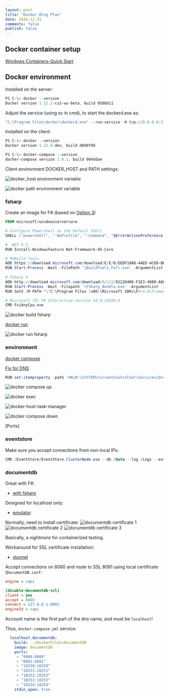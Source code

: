 ```yaml
---
layout: post
title: "Docker Blog Plan"
date: 2016-12-31
comments: false
publish: false
---
```






## Docker container setup

[Windows Containers-Quick Start](https://docs.microsoft.com/en-us/virtualization/windowscontainers/quick-start/quick-start-windows-server)

## Docker environment

Installed on the server:

``` powershell
PS C:\> docker --version
Docker version 1.12.2-cs2-ws-beta, build 050b611
```
Adjust the service (using sc in cmd), to start the dockerd.exe as:

``` powershell
"C:\Program Files\docker\dockerd.exe" --run-service -H tcp://0.0.0.0:2375 -H npipe://
```

Installed on the client:

``` powershell
PS C:\> docker --version
Docker version 1.13.0-dev, build d0d0f98

PS C:\> docker-compose --version
docker-compose version 1.8.1, build 004ddae
```

Client environment DOCKER_HOST and PATH settings:

![docker_host environment variable](DOCKER_HOST.png)

![docker path environment variable](docker-PATH.png)


### fsharp
Create an image for F# (based on [Option 3](http://fsharp.org/use/windows/))
    
``` powershell
FROM microsoft/windowsservercore

# Configure Powershell as the Default Shell
SHELL ["powershell", "-NoProfile", "-Command", "$ErrorActionPreference = 'Stop';"]
```

``` powershell
# .NET 4.5
RUN Install-WindowsFeature Net-Framework-45-Core

# MSBuild Tools     
ADD https://download.microsoft.com/download/E/E/D/EEDF18A8-4AED-4CE0-BEBE-70A83094FC5A/BuildTools_Full.exe \BuildTools_Full.exe
RUN Start-Process -Wait -FilePath '\BuildTools_Full.exe' -ArgumentList '/passive','/norestart'
    
# FSharp 4  
ADD http://download.microsoft.com/download/9/1/2/9122D406-F1E3-4880-A66D-D6C65E8B1545/FSharp_Bundle.exe \FSharp_Bundle.exe
RUN Start-Process -Wait -Filepath '\FSharp_Bundle.exe' -ArgumentList '/install','/quiet'
RUN SetX /M PATH "\"C:\Program Files (x86)\Microsoft SDKs\F#\4.0\Framework\v4.0;$env:PATH\""

# Microsoft (R) F# Interactive version 14.0.23020.0
CMD FsiAnyCpu.exe
```

![docker build fsharp](docker-build-fsharp.gif)


[docker run](https://docs.docker.com/engine/reference/run/)

![docker run fsharp](docker-run-fsharp.gif)

### environment
[docker compose](https://github.com/docker/labs/blob/master/windows/windows-containers/MultiContainerApp.md)

[Fix for DNS](https://twitter.com/friism/status/796139771697315840)
``` powershell
RUN set-itemproperty -path 'HKLM:\SYSTEM\CurrentControlSet\Services\Dnscache\Parameters' -Name ServerPriorityTimeLimit -Value 0 -Type DWord
```

![docker compose up](docker-compose-up.gif)

![docker exec](docker-exec.gif)

![docker-host-task-manager](docker-host-task-manager.png)

![docker compose down](docker-compose-down.gif)

[Ports]

### eventstore

Make sure you accept connections from non-local IPs:

``` powershell
CMD /EventStore/EventStore.ClusterNode.exe --db /Data --log /Logs --ext-ip 0.0.0.0 --ext-http-prefixes 'http://+:2113/' 
```

### documentdb

Great with F#:
* [with fsharp](https://jamessdixon.wordpress.com/2014/12/30/using-documentdb-with-f/)

Designed for localhost only:
* [emulator](https://docs.microsoft.com/en-us/azure/documentdb/documentdb-nosql-local-emulator)

Normally, need to install certificate:
![documentdb certificate 1](documentdb-certificate-1.png)
![documentdb certificate 2](documentdb-certificate-2.png)
![documentdb certificate 3](documentdb-certificate-3.png)

Basically, a _nightmare_ for containerized testing.

Workaround for SSL certificate installation:

* [stunnel](https://www.stunnel.org/downloads.html)

Accept connections on 8080 and route to SSL 8081 using local certificate (`DocumentDB.conf`:

``` ini
engine = capi

[disable-documentdb-ssl]
client = yes
accept = 8080
connect = 127.0.0.1:8081
engineId = capi
```

Account name is the first part of the dns name, and must be `localhost`!

Thus, `docker-compose.yml` service:

``` yaml
  localhost.documentdb:
    build: ..\DockerFiles\DocumentDB
    image: documentdb
    ports:
     - "8080:8080"
     - "8081:8081"
     - "10250:10250"
     - "10251:10251"
     - "10252:10252"
     - "10253:10253"
     - "10254:10254"
    stdin_open: true
```
